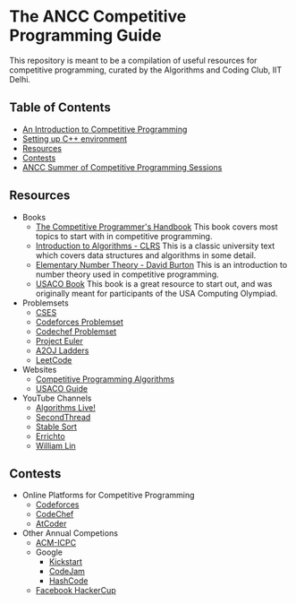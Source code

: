 # The ANCC Competitive Programming Guide

This repository is meant to be a compilation of useful resources for competitive programming, curated by the Algorithms and Coding Club, IIT Delhi.
## Table of Contents 
- [An Introduction to Competitive Programming](https://www.youtube.com/watch?v=rU4Qw-8wjR4)
- [Setting up C++ environment](https://github.com/ancc-iitd/competitive-programming-resources/tree/main/setup)
- [Resources](#resources)
- [Contests](#contests)
- [ANCC Summer of Competitive Programming Sessions](https://ancc-iitd.github.io/competitive-programming-resources/SoCP21/)
## Resources
- Books
    - [The Competitive Programmer's Handbook](https://cses.fi/book.pdf) This book covers most topics to start with in competitive programming.
    - [Introduction to Algorithms - CLRS](https://g.co/kgs/Qx7EEx) This is a classic university text which covers data structures and algorithms in some detail.
    - [Elementary Number Theory - David Burton](https://g.co/kgs/9jeHiX) This is an introduction to number theory used in competitive programming.
    - [USACO Book](https://darrenyao.com/usacobook/cpp.pdf) This book is a great resource to start out, and was originally meant for participants of the USA Computing Olympiad.
- Problemsets
    - [CSES](http://cses.fi/problemset)
    - [Codeforces Problemset](https://codeforces.com/problemset)
    - [Codechef Problemset](https://www.codechef.com/problems/school)
    - [Project Euler](https://projecteuler.net/)
    - [A2OJ Ladders](https://a2oj.com/Ladders.html)
    - [LeetCode](https://leetcode.com/problems/)
- Websites
    - [Competitive Programming Algorithms](http://cp-algorithms.com/)
    - [USACO Guide](https://usaco.guide/)
- YouTube Channels
    - [Algorithms Live!](https://www.youtube.com/channel/UCBLr7ISa_YDy5qeATupf26w)
    - [SecondThread](https://www.youtube.com/channel/UCXbCohpE9IoVQUD2Ifg1d1g)
    - [Stable Sort](https://www.youtube.com/channel/UCV2g02zq5y7unJ_GSr-de2w)
    - [Errichto](https://www.youtube.com/channel/UCBr_Fu6q9iHYQCh13jmpbrg)
    - [William Lin](https://www.youtube.com/channel/UCKuDLsO0Wwef53qdHPjbU2Q)
## Contests
- Online Platforms for Competitive Programming
    - [Codeforces](https://codeforces.com/)
    - [CodeChef](https://www.codechef.com/)
    - [AtCoder](https://atcoder.jp/)
- Other Annual Competions
    - [ACM-ICPC](https://icpc.global)
    - Google
        - [Kickstart](https://codingcompetitions.withgoogle.com/kickstart)
        - [CodeJam](https://codingcompetitions.withgoogle.com/codejam)
        - [HashCode](https://codingcompetitions.withgoogle.com/hashcode)
    - [Facebook HackerCup](https://www.facebook.com/codingcompetitions/hacker-cup/)
